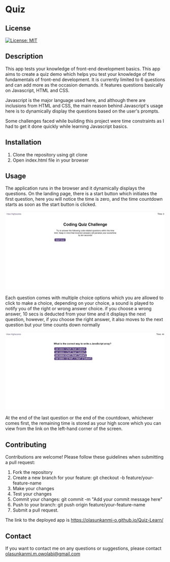 # Quiz

## License 

[![License: MIT ](https://img.shields.io/badge/License-MIT-yellow.svg)](https://opensource.org/licenses/MIT)

## Description
This app tests your knowledge of front-end development basics. 
This app aims to create a quiz demo which helps you test your knowledge of the fundamentals of front-end development. It is currently limited to 6 questions and can add more as the occasion demands. it features questions basically on Javascript, HTML and CSS. 

Javascript is the major language used here, and although there are inclusions from HTML and CSS, the main reason behind Javascript's usage here is to dynamically display the questions based on the user's prompts.  

Some challenges faced while building this project were time constraints as I had to get it done quickly while learning Javascript basics.


## Installation 
<ol>
    <li>Clone the repository using git clone</li>
    <li>Open index.html file in your browser</li>
</ol>

## Usage
The application runs in the browser and it dynamically displays the questions. On the landing page, there is a start button which initiates the first question, here you will notice the time is zero, and the time countdown starts as soon as the start button is clicked.

<div>
    <img src="Assets\Images\start.jpg">    
</div>

Each question comes with multiple choice options which you are allowed to click to make a choice, depending on your choice, a sound is played to notify you of the right or wrong answer choice.
if you choose a wrong answer, 10 secs is deducted from your time and it displays the next question, however, if you choose the right answer, it also moves to the next question but your time counts down normally


<div>
    <img src="Assets\Images\question.jpg">
</div>

At the end of the last question or the end of the countdown, whichever comes first, the remaining time is stored as your high score which you can view from the link on the left-hand corner of the screen.


## Contributing

Contributions are welcome! Please follow these guidelines when submitting a pull request:

<ol>
    <li>Fork the repository</li>
    <li>Create a new branch for your feature: git checkout -b feature/your-feature-name</li>
    <li>Make your changes</li>
    <li>Test your changes</li>
    <li>Commit your changes: git commit -m "Add your commit message here"</li>
    <li>Push to your branch: git push origin feature/your-feature-name</li>
    <li>Submit a pull request.</li>
</ol>

The link to the deployed app is https://olasunkanmi-o.github.io/Quiz-Learn/ 


## Contact

If you want to contact me on any questions or suggestions, please contact olasunkanmi.m.owolabi@gmail.com 





